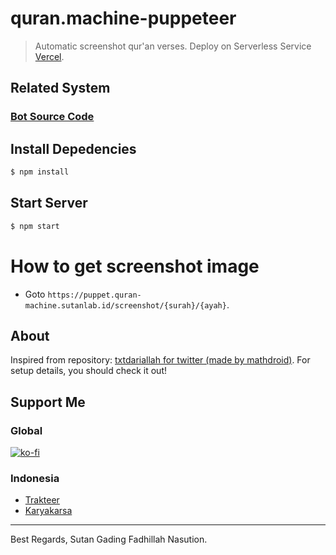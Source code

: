 # quran.machine-puppeteer

> Automatic screenshot qur'an verses. Deploy on Serverless Service [Vercel](https://vercel.com).

## Related System
### [Bot Source Code](https://github.com/sutanlab/quran.machine)

## Install Depedencies
```bash
$ npm install
```

## Start Server
```bash
$ npm start
```

# How to get screenshot image
- Goto `https://puppet.quran-machine.sutanlab.id/screenshot/{surah}/{ayah}`.

## About
Inspired from repository: [txtdariallah for twitter (made by mathdroid)](https://github.com/mathdroid/txtdariallah). For setup details, you should check it out!

## Support Me
### Global
[![ko-fi](https://www.ko-fi.com/img/githubbutton_sm.svg)](https://ko-fi.com/gadingnst)
### Indonesia
- [Trakteer](https://trakteer.id/gadingnst)
- [Karyakarsa](https://karyakarsa.com/gadingnst)

---
Best Regards, Sutan Gading Fadhillah Nasution.
